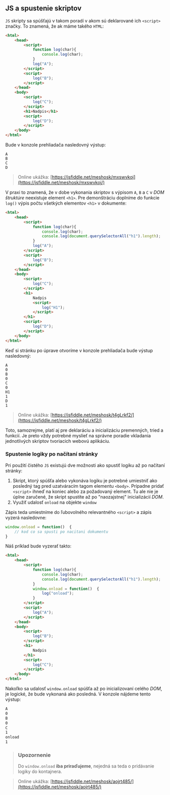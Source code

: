 ## JS a spustenie skriptov
 
`JS` skripty sa spúšťajú v takom poradí v akom sú deklarované ich `<script>`
 značky. To znamená, že ak máme takého `HTML`:

```html
<html>
    <head>
        <script>
            function log(char){
                console.log(char);    
            }
            log("A");
        </script>
        <script>
            log("B");
        </script>
    </head>
    <body>
        <script>
            log("C");
        </script>
        <h1>Nadpis</h1>
        <script>
            log("D");
        </script>
    </body>
</html>
```
Bude v konzole prehliadača nasledovný výstup:

```
A
B
C
D
```

> Online ukážka: [https://jsfiddle.net/meshosk/mxswvkoj](https://jsfiddle.net/meshosk/mxswvkoj/)

V praxi to znamená, že v dobe vykonania skriptov s výpisom `A`, `B` a `C` v _DOM štruktúre_ neexistuje element `<h1>`. Pre demonštráciu doplníme do funkcie `log()` výpis počtu všetkých elementov `<h1>` v dokumente:

```html
<html>
    <head>
        <script>
            function log(char){
                console.log(char);
                console.log(document.querySelectorAll("h1").length);
            }
            log("A");
        </script>
        <script>
            log("B");
        </script>
    </head>
    <body>
        <script>
            log("C");
        </script>
        <h1>
            Nadpis
            <script>
                log("H1");
            </script>
        </h1>
        <script>
            log("D");
        </script>
    </body>
</html>
```
Keď si stránku po úprave otvoríme v konzole prehliadača bude výstup nasledovný:
```
A
0
B
0
C
0
H1
1
D
1
```

> Online ukážka: [https://jsfiddle.net/meshosk/t4gLrkf2/](https://jsfiddle.net/meshosk/t4gLrkf2/)

Toto, samozrejme, platí aj pre deklaráciu a inicializáciu premenných, tried a funkcií. Je preto vždy potrebné myslieť na správne poradie vkladania jednotlivých skriptov tvoriacich webovú aplikáciu.

### Spustenie logiky po načítaní stránky

Pri použití čistého `JS` existujú dve možnosti ako spustiť logiku až po načítaní stránky:

1. Skript, ktorý spúšťa alebo vykonáva logiku je potrebné umiestniť ako posledný tag pred uzatváracím tagom elementu `<body>`. Prípadne pridať `<script>` ihneď na koniec alebo za požadovaný element. Tu ale nie je úplne zaručené, že skript spustíte až po "naozajstnej" inicializácií _DOM_.
2. Využiť udalosť `onload` na objekte `window`

Zápis teda umiestníme do ľubovolného relevantného `<script>` a zápis vyzerá nasledovne:

```javascript
window.onload = function()  {
    // kod co sa spusti po nacitani dokumentu    
}
```

Náš príklad bude vyzerať takto:

```html
<html>
    <head>
        <script>
            function log(char){
                console.log(char);
                console.log(document.querySelectorAll("h1").length);
            }
            window.onload = function()  {
                log("onload");
            }
        </script>
        <script>
            log("A");
        </script>
    </head>
    <body>
        <script>
            log("B");
        </script>
        <h1>
            Nadpis
        </h1>
        <script>
            log("C");
        </script>
    </body>
</html>
```
Nakoľko sa udalosť `window.onload` spúšťa až po inicializovaní celého _DOM_, je logické, že bude vykonaná ako posledná. V konzole nájdeme tento výstup:

```html
A
0
B
0
C
1
onload
1
```

> ### Upozornenie
> Do `window.onload` __iba priraďujeme__, nejedná sa teda o pridávanie logiky do kontajnera. 


> Online ukážka: [https://jsfiddle.net/meshosk/aojrt485/](https://jsfiddle.net/meshosk/aojrt485/)